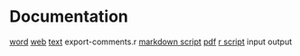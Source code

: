 # Documentation
[word](comments.docx)
[web](comments.html)
[text](comments.txt)
export-comments.r
[markdown script](identify-unassigned-benchmarks.md)
[pdf](identify-unassigned-benchmarks.pdf)
[r script](identify-unassigned-benchmarks.r)
input
output
